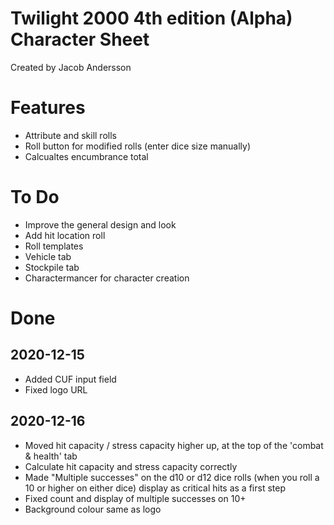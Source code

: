 # Twilight 2000 4th edition (Alpha) Character Sheet
Created by Jacob Andersson

# Features
* Attribute and skill rolls
* Roll button for modified rolls (enter dice size manually)
* Calcualtes encumbrance total

# To Do
* Improve the general design and look
* Add hit location roll
* Roll templates
* Vehicle tab
* Stockpile tab
* Charactermancer for character creation

# Done
## 2020-12-15
* Added CUF input field
* Fixed logo URL
## 2020-12-16
* Moved hit capacity / stress capacity higher up, at the top of the 'combat & health' tab
* Calculate hit capacity and stress capacity correctly
* Made "Multiple successes" on the d10 or d12 dice rolls (when you roll a 10 or higher on either dice) display as critical hits as a first step
* Fixed count and display of multiple successes on 10+
* Background colour same as logo
